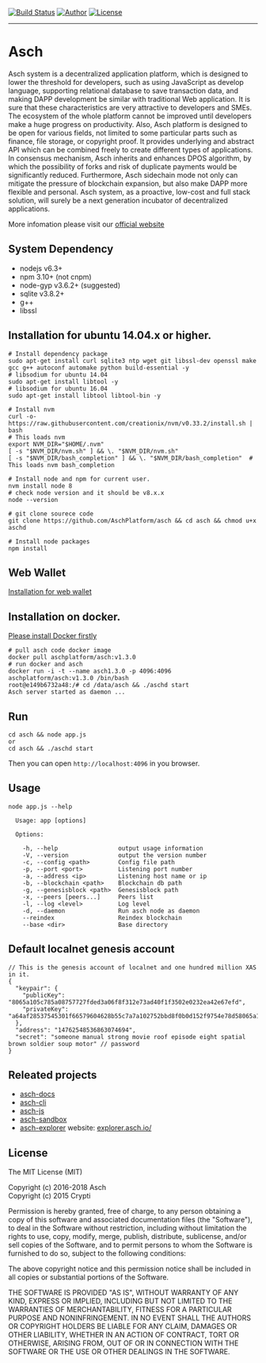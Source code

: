 [![Build Status](https://travis-ci.org/AschPlatform/asch.svg?branch=master)](https://travis-ci.org/AschPlatform/asch)
[![Author](https://img.shields.io/badge/author-@AschPlatform-blue.svg?style=flat)](http://github.com/AschPlatform) 
[![License](https://img.shields.io/badge/license-MIT-yellow.svg?style=flat)](http://aschplatform.mit-license.org)
- - -

# Asch

Asch system is a decentralized application platform, which is designed to lower the threshold for developers, such as using JavaScript as develop language, supporting relational database to save transaction data, and making DAPP development be similar with traditional Web application. It is sure that these characteristics are very attractive to developers and SMEs. The ecosystem of the whole platform cannot be improved until developers make a huge progress on productivity. Also, Asch platform is designed to be open for various fields, not limited to some particular parts such as finance, file storage, or copyright proof. It provides underlying and abstract API which can be combined freely to create different types of applications. In consensus mechanism, Asch inherits and enhances DPOS algorithm, by which the possibility of forks and risk of duplicate payments would be significantly reduced. Furthermore, Asch sidechain mode not only can mitigate the pressure of blockchain expansion, but also make DAPP more flexible and personal. Asch system, as a proactive, low-cost and full stack solution, will surely be a next generation incubator of decentralized applications.

More infomation please visit our [official website](https://www.asch.io)

## System Dependency

- nodejs v6.3+
- npm 3.10+ (not cnpm)
- node-gyp v3.6.2+ (suggested)
- sqlite v3.8.2+
- g++
- libssl

## Installation for ubuntu 14.04.x or higher.

```
# Install dependency package
sudo apt-get install curl sqlite3 ntp wget git libssl-dev openssl make gcc g++ autoconf automake python build-essential -y
# libsodium for ubuntu 14.04
sudo apt-get install libtool -y
# libsodium for ubuntu 16.04
sudo apt-get install libtool libtool-bin -y

# Install nvm
curl -o- https://raw.githubusercontent.com/creationix/nvm/v0.33.2/install.sh | bash
# This loads nvm
export NVM_DIR="$HOME/.nvm"
[ -s "$NVM_DIR/nvm.sh" ] && \. "$NVM_DIR/nvm.sh" 
[ -s "$NVM_DIR/bash_completion" ] && \. "$NVM_DIR/bash_completion"  # This loads nvm bash_completion

# Install node and npm for current user.
nvm install node 8
# check node version and it should be v8.x.x
node --version

# git clone sourece code
git clone https://github.com/AschPlatform/asch && cd asch && chmod u+x aschd

# Install node packages
npm install
```

## Web Wallet

[Installation for web wallet](./public/README.md)

## Installation on docker.

[Please install Docker firstly](https://store.docker.com/search?offering=community&type=edition)

```
# pull asch code docker image
docker pull aschplatform/asch:v1.3.0
# run docker and asch
docker run -i -t --name asch1.3.0 -p 4096:4096 aschplatform/asch:v1.3.0 /bin/bash
root@e149b6732a48:/# cd /data/asch && ./aschd start
Asch server started as daemon ...
```

## Run 

```
cd asch && node app.js
or
cd asch && ./aschd start
```
Then you can open ```http://localhost:4096``` in you browser.

## Usage

```
node app.js --help

  Usage: app [options]

  Options:

    -h, --help                 output usage information
    -V, --version              output the version number
    -c, --config <path>        Config file path
    -p, --port <port>          Listening port number
    -a, --address <ip>         Listening host name or ip
    -b, --blockchain <path>    Blockchain db path
    -g, --genesisblock <path>  Genesisblock path
    -x, --peers [peers...]     Peers list
    -l, --log <level>          Log level
    -d, --daemon               Run asch node as daemon
    --reindex                  Reindex blockchain
    --base <dir>               Base directory
```

## Default localnet genesis account

```
// This is the genesis account of localnet and one hundred million XAS in it.
{
  "keypair": {
    "publicKey": "8065a105c785a08757727fded3a06f8f312e73ad40f1f3502e0232ea42e67efd",
    "privateKey": "a64af28537545301f66579604628b55c7a7a102752bbd8f0b0d152f9754e78d58065a105c785a08757727fded3a06f8f312e73ad40f1f3502e0232ea42e67efd"
  },
  "address": "14762548536863074694",
  "secret": "someone manual strong movie roof episode eight spatial brown soldier soup motor" // password
}
```

## Releated projects

- [asch-docs](https://github.com/AschPlatform/asch/tree/master/docs)
- [asch-cli](https://github.com/AschPlatform/asch-cli)
- [asch-js](https://github.com/AschPlatform/asch-js)
- [asch-sandbox](https://github.com/AschPlatform/asch-sandbox-dist)
- [asch-explorer] website: [explorer.asch.io/](https://explorer.asch.io/)

## License

The MIT License (MIT)

Copyright (c) 2016-2018 Asch</br>
Copyright (c) 2015 Crypti

Permission is hereby granted, free of charge, to any person obtaining a copy of this software and associated documentation files (the "Software"), to deal in the Software without restriction, including without limitation the rights to use, copy, modify, merge, publish, distribute, sublicense, and/or sell copies of the Software, and to permit persons to whom the Software is furnished to do so, subject to the following conditions:

The above copyright notice and this permission notice shall be included in all copies or substantial portions of the Software.

THE SOFTWARE IS PROVIDED "AS IS", WITHOUT WARRANTY OF ANY KIND, EXPRESS OR IMPLIED, INCLUDING BUT NOT LIMITED TO THE WARRANTIES OF MERCHANTABILITY, FITNESS FOR A PARTICULAR PURPOSE AND NONINFRINGEMENT. IN NO EVENT SHALL THE AUTHORS OR COPYRIGHT HOLDERS BE LIABLE FOR ANY CLAIM, DAMAGES OR OTHER LIABILITY, WHETHER IN AN ACTION OF CONTRACT, TORT OR OTHERWISE, ARISING FROM, OUT OF OR IN CONNECTION WITH THE SOFTWARE OR THE USE OR OTHER DEALINGS IN THE SOFTWARE.

[asch-explorer]:https://explorer.asch.io/
